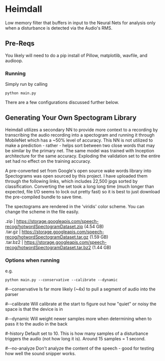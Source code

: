# Heimdall

Low memory filter that buffers in input to the Neural Nets for analysis only when a disturbance is detected via the Audio's RMS.

## Pre-Reqs

You likely will need to do a pip install of Pillow, matplotlib, wavfile, and audioop.

### Running

Simply run by calling

```
python main.py
```

There are a few configurations discussed further below. 

## Generating Your Own Spectogram Library

Heimdall utilizes a secondary NN to provide more context to a recording by transcribing the audio recording into a spectogram and running it through MobileNet which has a ~50% level of accuracy. This NN is not utilized to make a prediction - rather - helps sort between two close words that may be similar by the primary net. The same model was trained with Inception architecture for the same accuracy. Exploding the validation set to the entire set had no effect on the training accuracy.                                                                                                  

A pre-converted set from Google's open source wake words library into Spectograms was open sourced by this project. I have uploaded them through the following links, which includes 22,500 jpgs sorted by classification. Converting the set took a long long time (much longer than expected, file I/O seems to lock out pretty fast) so it is best to just download the pre-compiled bundle to save time.

The spectograms are rendered in the 'viridis' color scheme. You can change the scheme in the file easily. 
                                                                                                           
.zip     | https://storage.googleapis.com/speech-recog/hotwordSpectogramDataset.zip (4.54 GB)              
.tar.gz  | https://storage.googleapis.com/speech-recog/hotwordSpectogramDataset.tar.gz (1.59 GB)           
.tar.bz2 | https://storage.googleapis.com/speech-recog/hotwordSpectogramDataset.tar.bz2 (1.44 GB)

### Options when running

e.g.
```
python main.py --conservative --calibrate --dynamic
```
#--conservative
Is far more likely (~4x) to pull a segment of audio into the parser 

#--calibrate
Will calibrate at the start to figure out how "quiet" or noisy the space is that the device is in 

#--dynamic 
Will weight newer samples more when determining when to pass it to the audio in the back

#-history <number of samples>
Default set to 10. This is how many samples of a disturbance triggers the audio (not how long it is). Around 15 samples = 1 second. 

#--no-analyze
Don't analyze the content of the speech - good for testing how well the sound snipper works. 


